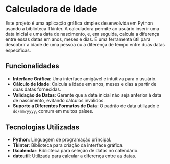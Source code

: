 # Calculadora de Idade

Este projeto é uma aplicação gráfica simples desenvolvida em Python usando a biblioteca Tkinter. A calculadora permite ao usuário inserir uma data inicial e uma data de nascimento, e, em seguida, calcula a diferença entre essas datas em anos, meses e dias. É uma ferramenta útil para descobrir a idade de uma pessoa ou a diferença de tempo entre duas datas específicas.

## Funcionalidades

- **Interface Gráfica**: Uma interface amigável e intuitiva para o usuário.
- **Cálculo de Idade**: Calcula a idade em anos, meses e dias a partir de duas datas fornecidas.
- **Validação de Datas**: Garante que a data inicial não seja anterior à data de nascimento, evitando cálculos inválidos.
- **Suporte a Diferentes Formatos de Data**: O padrão de data utilizado é `dd/mm/yyyy`, comum em muitos países.

## Tecnologias Utilizadas

- **Python**: Linguagem de programação principal.
- **Tkinter**: Biblioteca para criação da interface gráfica.
- **tkcalendar**: Biblioteca para seleção de datas no calendário.
- **dateutil**: Utilizada para calcular a diferença entre as datas.
